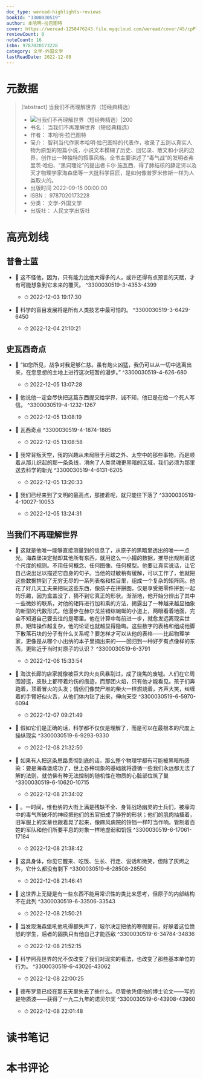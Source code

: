 ```yaml
---
doc_type: weread-highlights-reviews
bookId: "3300030519"
author: 本哈明·拉巴图特
cover: https://weread-1258476243.file.myqcloud.com/weread/cover/45/cpPlatform_dZetNqgJKGURfWSfLh7jwv/t7_cpPlatform_dZetNqgJKGURfWSfLh7jwv.jpg
reviewCount: 0
noteCount: 16
isbn: 9787020173228
category: 文学-外国文学
lastReadDate: 2022-12-08
---
```

# 元数据
> [!abstract] 当我们不再理解世界（短经典精选）
> - ![ 当我们不再理解世界（短经典精选）|200](https://weread-1258476243.file.myqcloud.com/weread/cover/45/cpPlatform_dZetNqgJKGURfWSfLh7jwv/t7_cpPlatform_dZetNqgJKGURfWSfLh7jwv.jpg)
> - 书名： 当我们不再理解世界（短经典精选）
> - 作者： 本哈明·拉巴图特
> - 简介： 智利当代作家本哈明·拉巴图特的代表作，收录了五则以真实人物为原型的短篇小说，小说文本模糊了历史、回忆录、散文和小说的边界，创作出一种独特的叙事风格。全书主要讲述了“毒气战”的发明者弗里茨·哈伯、“黑洞理论”的提出者卡尔·施瓦西、得了肺结核的薛定谔以及天才物理学家海森堡等一大批科学巨匠，是如何像普罗米修斯一样为人类取火的。
> - 出版时间 2022-09-15 00:00:00
> - ISBN： 9787020173228
> - 分类： 文学-外国文学
> - 出版社： 人民文学出版社

# 高亮划线

## 普鲁士蓝


- 📌 这不怪他，因为，只有能力比他大得多的人，或许还得有点预言的天赋，才有可能想象到它未来的覆灭。 ^3300030519-3-4353-4399
    - ⏱ 2022-12-03 19:17:30 

- 📌 科学的盲目发展将是所有人类技艺中最可怕的。 ^3300030519-3-6429-6450
    - ⏱ 2022-12-04 21:10:21 
## 史瓦西奇点


- 📌 “如您所见，战争对我足够仁慈。虽有炮火凶猛，我仍可以从一切中逃离出来，在您思想的土地上进行这次短暂的漫步。” ^3300030519-4-626-680
    - ⏱ 2022-12-05 13:07:28 

- 📌 他说他一定会尽快把这篇东西提交给学界，诚不知，他已是在给一个死人写信。 ^3300030519-4-1232-1267
    - ⏱ 2022-12-05 13:08:19 

- 📌 瓦西奇点 ^3300030519-4-1874-1885
    - ⏱ 2022-12-05 13:08:58 

- 📌 我常背叛天空，我的兴趣从未局限于月球之外、太空中的那些事物，而是顺着从那儿织起的那一条条线，滑向了人类灵魂更黑暗的区域，我们必须为那里送去科学的新光 ^3300030519-4-6131-6205
    - ⏱ 2022-12-05 13:20:33 

- 📌 我们已经来到了文明的最高点，那接着呢，就只能往下落了 ^3300030519-4-10027-10053
    - ⏱ 2022-12-05 13:24:31 
## 当我们不再理解世界


- 📌 这就是他唯一能够直接测量到的信息了，从原子的黑暗里透出的唯一一点光。海森堡决定抛却其他所有东西，就用这么一小撮的数据，推导出规制着这个尺度的规则。不用任何概念、任何图像、任何模型。他要让真实说话，让它自己说出足以描述它自身的句子。当他的过敏稍有缓解，可以工作了，他就把这些数据排到了无穷无尽的一系列表格和栏目里，组成一个复杂的矩阵网。他花了好几天工夫来把玩这些东西，像孩子在拼拼图，仅是享受把零件拼到一起的乐趣，因为盒盖没了，猜不到它真正的形状。渐渐地，他开始分辨出了其中一些微妙的联系，对他的矩阵进行加和乘的方法，揭露出了一种越来越显抽象的新型的代数形式。他漫步在赫尔戈兰错综蜿蜒的小道上，两眼看着地面，完全不知道自己要去往的是哪里。他在计算中每前进一步，就愈发远离现实世界，矩阵操作越复杂，他的论证也就越显得隐晦。这些数字的表格和组成他脚下散落石块的分子有什么关系呢？要怎样才可以从他的表格——比起物理学家，更像是从哪个小出纳的本子里摘出来的——回归到一种好歹有点像样的东西，更贴近于当时对原子的认识？ ^3300030519-6-3791
    - ⏱ 2022-12-06 15:33:54 

- 📌 海滨长廊的店家就像被巨大的火炎风暴刮过，成了烧焦的废墟。人们在它周围游逛，皮肤上都带着灼伤的痕迹，而那团火焰，只有他才能看见。孩子们奔跑着，顶着冒火的头发；情侣们像焚尸堆的柴火一样燃烧着，齐声大笑，纠缠着的手臂好似火舌，从他们体内钻了出来，伸向天空 ^3300030519-6-5970-6094
    - ⏱ 2022-12-07 09:21:49 

- 📌 假如它们是正确的话，科学都不仅仅是理解了，而是可以在最根本的尺度上操纵现实 ^3300030519-6-9293-9330
    - ⏱ 2022-12-08 21:32:50 

- 📌 如果有人把这条思路贯彻到底的话，那么整个物理学都有可能被黑暗所感染：要是海森堡成功了，世上各种现象的基础就将遵循一些我们永远都无法了解的法则，就仿佛有种无法控制的随机性在物质的心脏部位筑了巢 ^3300030519-6-10620-10715
    - ⏱ 2022-12-08 21:34:02 

- 📌 。一时间，维也纳的大街上满是残缺不全、身背战场幽灵的士兵们，被壕沟中的毒气所破坏的神经把他们的五官扭成了狰狞的形状；他们的肌肉抽搐着，旧军服上的奖章也跟着晃了起来，像麻风病院的铃铛一样叮当作响。管制着百姓的军队和他们所要平息的对象一样地虚弱和饥饿 ^3300030519-6-17061-17184
    - ⏱ 2022-12-08 21:38:42 

- 📌 这具身体，你见它醒来、吃饭、生长、行走、说话和微笑，但除了灰烬之外，它什么都没有剩下 ^3300030519-6-28508-28550
    - ⏱ 2022-12-08 21:46:41 

- 📌 这世界上无疑是有一些东西不能用常识性的类比来思考，但原子的内部结构不在此列 ^3300030519-6-33506-33543
    - ⏱ 2022-12-08 21:50:21 

- 📌 当发现海森堡吼他吼得都失声了，玻尔决定把他的寒假提前，好躲着这位愤怒的学生，后者的固执只有他自己才能匹敌 ^3300030519-6-34784-34836
    - ⏱ 2022-12-08 21:52:15 

- 📌 科学照亮世界的光不仅改变了我们对现实的看法，也改变了那些基本单位的行为。 ^3300030519-6-43026-43062
    - ⏱ 2022-12-08 22:00:25 

- 📌 德布罗意已经在那五天里失去了些什么。尽管他凭借他的博士论文——写的是物质波——获得了一九二九年的诺贝尔奖 ^3300030519-6-43908-43960
    - ⏱ 2022-12-08 22:01:48 
# 读书笔记

# 本书评论
